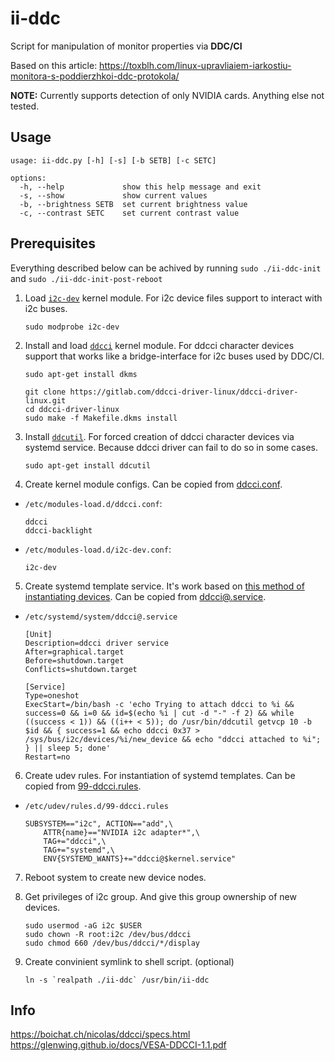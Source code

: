 # ii-ddc

Script for manipulation of monitor properties via **DDC/CI**

Based on this article: https://toxblh.com/linux-upravliaiem-iarkostiu-monitora-s-poddierzhkoi-ddc-protokola/

**NOTE:** Currently supports detection of only NVIDIA cards. Anything else not tested.

## Usage

```
usage: ii-ddc.py [-h] [-s] [-b SETB] [-c SETC]

options:
  -h, --help             show this help message and exit
  -s, --show             show current values
  -b, --brightness SETB  set current brightness value
  -c, --contrast SETC    set current contrast value
```

## Prerequisites

Everything described below can be achived by running `sudo ./ii-ddc-init` and `sudo ./ii-ddc-init-post-reboot`

1. Load [`i2c-dev`](https://wiki.archlinux.org/title/I2C) kernel module. For i2c device files support to interact with i2c buses.

    ```
    sudo modprobe i2c-dev
    ```

2. Install and load [`ddcci`](https://gitlab.com/ddcci-driver-linux/ddcci-driver-linux) kernel module. For ddcci character devices support that works like a bridge-interface for i2c buses used by DDC/CI.

    ```
    sudo apt-get install dkms

    git clone https://gitlab.com/ddcci-driver-linux/ddcci-driver-linux.git
    cd ddcci-driver-linux
    sudo make -f Makefile.dkms install
    ```
3. Install [`ddcutil`](https://github.com/rockowitz/ddcutil). For forced creation of ddcci character devices via systemd service. Because ddcci driver can fail to do so in some cases.

    ```
    sudo apt-get install ddcutil
    ```

4. Create kernel module configs. Can be copied from [ddcci.conf](ii-ddc-fs-overlay/etc/modules-load.d/ddcci.conf).

- `/etc/modules-load.d/ddcci.conf`:
    
    ```
    ddcci
    ddcci-backlight
    ```

- `/etc/modules-load.d/i2c-dev.conf`:

    ```
    i2c-dev
    ```

5. Create systemd template service. It's work based on [this method of instantiating devices](https://docs.kernel.org/i2c/instantiating-devices.html#method-4-instantiate-from-user-space). Can be copied from [ddcci@.service](ii-ddc-fs-overlay/etc/systemd/system/ddcci@.service).

- `/etc/systemd/system/ddcci@.service`

    ```
    [Unit]
    Description=ddcci driver service
    After=graphical.target
    Before=shutdown.target
    Conflicts=shutdown.target

    [Service]
    Type=oneshot
    ExecStart=/bin/bash -c 'echo Trying to attach ddcci to %i && success=0 && i=0 && id=$(echo %i | cut -d "-" -f 2) && while ((success < 1)) && ((i++ < 5)); do /usr/bin/ddcutil getvcp 10 -b $id && { success=1 && echo ddcci 0x37 > /sys/bus/i2c/devices/%i/new_device && echo "ddcci attached to %i"; } || sleep 5; done'
    Restart=no
    ```

6. Create udev rules. For instantiation of systemd templates. Can be copied from [99-ddcci.rules](ii-ddc-fs-overlay/etc/udev/rules.d/99-ddcci.rules).

- `/etc/udev/rules.d/99-ddcci.rules`

    ```
    SUBSYSTEM=="i2c", ACTION=="add",\
        ATTR{name}=="NVIDIA i2c adapter*",\
        TAG+="ddcci",\
        TAG+="systemd",\
        ENV{SYSTEMD_WANTS}+="ddcci@$kernel.service"
    ```

7. Reboot system to create new device nodes.

8. Get privileges of i2c group. And give this group ownership of new devices.

    ```
    sudo usermod -aG i2c $USER
    sudo chown -R root:i2c /dev/bus/ddcci
    sudo chmod 660 /dev/bus/ddcci/*/display
    ```

9. Create convinient symlink to shell script. (optional)

    ```
    ln -s `realpath ./ii-ddc` /usr/bin/ii-ddc
    ```

## Info
https://boichat.ch/nicolas/ddcci/specs.html
https://glenwing.github.io/docs/VESA-DDCCI-1.1.pdf
